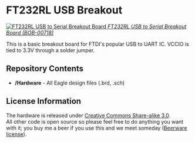 FT232RL USB Breakout
====================

[![FT232RL USB to Serial Breakout Board ](https://dlnmh9ip6v2uc.cloudfront.net/images/products/7/1/8/00718-01_medium.jpg)
*FT232RL USB to Serial Breakout Board (BOB-00718)*](https://www.sparkfun.com/products/718)

This is a basic breakout board for FTDI's popular USB to UART IC.
VCCIO is tied to 3.3V through a solder jumper. 


Repository Contents
-------------------
* **/Hardware** - All Eagle design files (.brd, .sch)


License Information
-------------------
The hardware is released under [Creative Commons Share-alike 3.0](http://creativecommons.org/licenses/by-sa/3.0/).  
All other code is open source so please feel free to do anything you want with it; you buy me a beer if you use this and we meet someday ([Beerware license](http://en.wikipedia.org/wiki/Beerware)).
